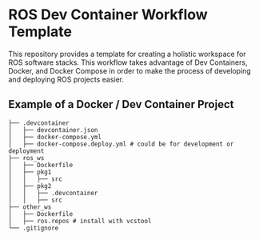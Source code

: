 # ROS Dev Container Workflow Template

This repository provides a template for creating a holistic workspace for ROS software stacks. This workflow takes advantage of Dev Containers, Docker, and Docker Compose in order to make the process of developing and deploying ROS projects easier.

## Example of a Docker / Dev Container Project

```
├── .devcontainer
│   ├── devcontainer.json
│   ├── docker-compose.yml
│   ├── docker-compose.deploy.yml # could be for development or deployment
├── ros_ws
│   ├── Dockerfile
│   ├── pkg1
│   │   ├── src
│   ├── pkg2
│   │   ├── .devcontainer
│   │   ├── src
├── other_ws
│   ├── Dockerfile
│   ├── ros.repos # install with vcstool
└── .gitignore
```
